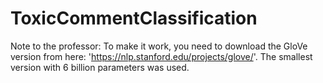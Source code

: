 # ToxicCommentClassification
Note to the professor: To make it work, you need to download the GloVe version from here: 'https://nlp.stanford.edu/projects/glove/'. The smallest version with 6 billion parameters was used.
